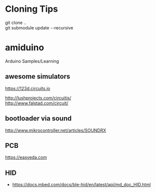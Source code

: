 # Cloning Tips

git clone ..  
git submodule update --recursive

# amiduino
Arduino Samples/Learning


awesome simulators
------------------
https://123d.circuits.io

http://lushprojects.com/circuitjs/  
http://www.falstad.com/circuit/    

bootloader via sound 
----------------------

http://www.mikrocontroller.net/articles/SOUNDRX

PCB
----
https://easyeda.com

HID
----
- https://docs.mbed.com/docs/ble-hid/en/latest/api/md_doc_HID.html

